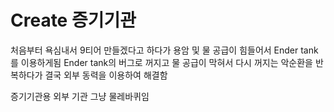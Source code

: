 # Create 증기기관

처음부터 욕심내서 9티어 만들겠다고 하다가 용암 및 물 공급이 힘들어서 Ender tank를 이용하게됨
Ender tank의 버그로 꺼지고 물 공급이 막혀서 다시 꺼지는 악순환을 반복하다가 결국 외부 동력을 이용하여 해결함

증기기관용 외부 기관 그냥 물레바퀴임
